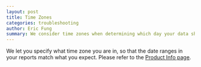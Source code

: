 ```yaml
---
layout: post
title: Time Zones
categories: troubleshooting
author: Eric Fung
summary: We consider time zones when determining which day your data should fall under.
---
```

We let you specify what time zone you are in, so that the date ranges in your reports match what you expect. Please refer to the [Product Info page](https://app.kissmetrics.com/product.edit).